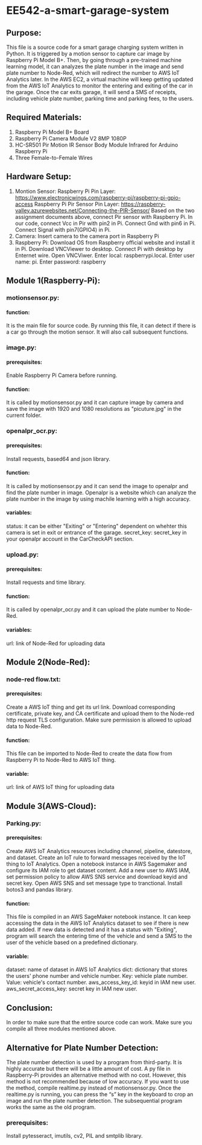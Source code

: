 # EE542-a-smart-garage-system
## Purpose:
This file is a source code for a smart garage charging system written in Python. It is triggered by a motion sensor to capture car image by Raspberry Pi Model B+. Then, by going through a pre-trained machine learning model, it can analyzes the plate number in the image and send plate number to Node-Red, which will redirect the number to AWS IoT Analytics later. In the AWS EC2, a virtual machine will keep getting updated from the AWS IoT Analytics to monitor the entering and exiting of the car in the garage. Once the car exits garage, it will send a SMS of receipts, including vehicle plate number, parking time and parking fees, to the users.

## Required Materials:
1. Raspberry Pi Model B+ Board
2. Raspberry Pi Camera Module V2 8MP 1080P
3. HC-SR501 Pir Motion IR Sensor Body Module Infrared for Arduino Raspberry Pi
4. Three Female-to-Female Wires

## Hardware Setup:
1. Montion Sensor:
Raspberry Pi Pin Layer: https://www.electronicwings.com/raspberry-pi/raspberry-pi-gpio-access
Raspberry Pi Pir Sensor Pin Layer: https://raspberry-valley.azurewebsites.net/Connecting-the-PIR-Sensor/
Based on the two assignment documents above, connect Pir sensor with Raspberry Pi. In our code, connect Vcc in Pir with pin2 in Pi. Connect Gnd with pin6 in Pi. Connect Signal with pin7(GPIO4) in Pi.
2. Camera:
Insert camera to the camera port in Raspberry Pi
3. Raspberry Pi:
Download OS from Raspberry official website and install it in Pi.
Download VNCViewer to desktop.
Connect Pi with desktop by Enternet wire.
Open VNCViwer. Enter local: raspberrypi.local. Enter user name: pi. Enter password: raspberry


## Module 1(Raspberry-Pi):
### motionsensor.py:
#### function:
It is the main file for source code. By running this file, it can detect if there is a car go through the motion sensor. It will also call subsequent functions.

### image.py:
#### prerequisites: 
Enable Raspberry Pi Camera before running.
#### function:
It is called by motionsensor.py and it can capture image by camera and save the image with 1920 and 1080 resolutions as "picuture.jpg" in the current folder.

### openalpr_ocr.py:
#### prerequisites: 
Install requests, based64 and json library.
#### function:
It is called by motionsensor.py and it can send the image to openalpr and find the plate number in image. Openalpr is a website which can analyze the plate number in the image by using machile learning with a high accuracy. 
#### variables:
status: it can be either "Exiting" or "Entering" dependent on whehter this camera is set in exit or entrance of the
garage.
secret_key: secret_key in your openalpr account in the CarCheckAPI section.

### upload.py:
#### prerequisites:
Install requests and time library.
#### function:
It is called by openalpr_ocr.py and it can upload the plate number to Node-Red.
#### variables:
url: link of Node-Red for uploading data

## Module 2(Node-Red):
### node-red flow.txt:
#### prerequisites:
Create a AWS IoT thing and get its url link.
Download corresponding certificate, private key, and CA certificate and upload them to the Node-red http request TLS configuration.
Make sure permission is allowed to upload data to Node-Red.
#### function:
This file can be imported to Node-Red to create the data flow from Raspberry Pi to Node-Red to AWS IoT thing.
#### variable:
url: link of AWS IoT thing for uploading data


## Module 3(AWS-Cloud):
### Parking.py:
#### prerequisites:
Create AWS IoT Analytics resources including channel, pipeline, datestore, and dataset.
Create an IoT rule to forward messages received by the IoT thing to IoT Analytics.
Open a notebook instance in AWS Sagemaker and configure its IAM role to get dataset content.
Add a new user to AWS IAM, set permission policy to allow AWS SNS service and download keyid and secret key.
Open AWS SNS and set message type to tranctional.
Install botos3 and pandas library.
#### function:
This file is compiled in an AWS SageMaker notebook instance. It can keep accessing the data in the AWS IoT Analytics dataset to see if there is new data added. If new data is detected and it has a status with "Exiting", program
will search the entering time of the vehicle and send a SMS to the user of the vehicle based on a predefined dictionary.
#### variable:
dataset: name of dataset in AWS IoT Analytics
dict: dictionary that stores the users' phone number and vehicle number. Key: vehicle plate number. Value: vehicle's contact number.
aws_access_key_id: keyid in IAM new user.
aws_secret_access_key: secret key in IAM new user.


## Conclusion:
In order to make sure that the entire source code can work. Make sure you compile all three modules mentioned above.


## Alternative for Plate Number Detection:
The plate number detection is used by a program from third-party. It is highly accurate but there will be a little amount of cost. A py file in Raspberry-Pi provides an alternative method with no cost. However, this method is not recommended because of low accuracy. If you want to use the method, compile realtime.py instead of motionsensor.py. Once the realtime.py is running, you can press the “s” key in the keyboard to crop an image and run the plate number detection. The subsequential program works the same as the old program.
### prerequisites:
Install pytesseract, imutils, cv2, PIL and smtplib library.
